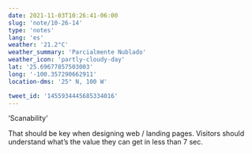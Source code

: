 ```yaml
---
date: 2021-11-03T10:26:41-06:00
slug: 'note/10-26-14'
type: 'notes'
lang: 'es'
weather: '21.2°C'
weather_summary: 'Parcialmente Nublado'
weather_icon: 'partly-cloudy-day'
lat: '25.69677857503003'
long: '-100.357290662911'
location-dms: '25° N, 100 W'

tweet_id: '1455934445685334016'
---
```

‘Scanability’

That should be key when designing web / landing pages. Visitors should understand what’s the value they can get in less than 7 sec.